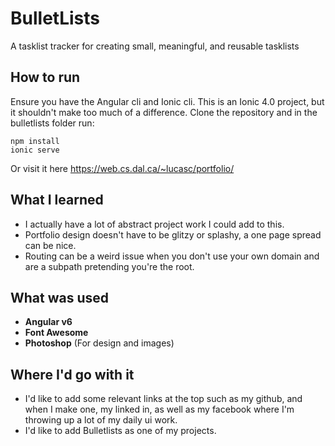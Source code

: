 # BulletLists
A tasklist tracker for creating small, meaningful, and reusable tasklists

## How to run

Ensure you have the Angular cli and Ionic cli. This is an Ionic 4.0 project, but it shouldn't make too much of a difference. Clone the repository and in the bulletlists folder run:

```
npm install
ionic serve
```

Or visit it here https://web.cs.dal.ca/~lucasc/portfolio/

## What I learned

- I actually have a lot of abstract project work I could add to this.
- Portfolio design doesn't have to be glitzy or splashy, a one page spread can be nice.
- Routing can be a weird issue when you don't use your own domain and are a subpath pretending you're the root.

## What was used

- **Angular v6**
- **Font Awesome**
- **Photoshop** (For design and images)

## Where I'd go with it

- I'd like to add some relevant links at the top such as my github, and when I make one, my linked in, as well as my facebook where I'm throwing up a lot of my daily ui work.
- I'd like to add Bulletlists as one of my projects.

